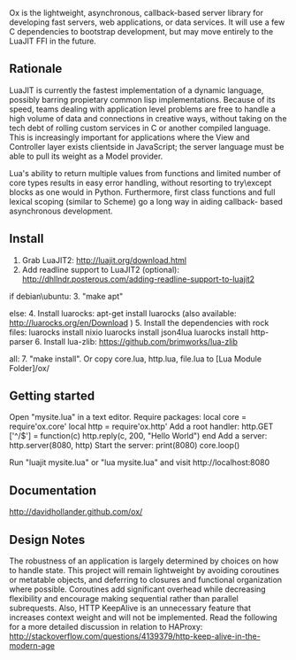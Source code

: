 Ox is the lightweight, asynchronous, callback-based server library for developing fast servers, web applications, or data services.
It will use a few C dependencies to bootstrap development, but may move entirely to the LuaJIT FFI in the future.


## Rationale

LuaJIT is currently the fastest implementation of a dynamic language, possibly barring propietary common lisp implementations. Because of its speed, teams dealing with application level problems are free to handle a high volume of data and connections in creative ways, without taking on the tech debt of rolling custom services in C or another compiled language. This is increasingly important for applications where the View and Controller layer exists clientside in JavaScript; the server language must be able to pull its weight as a Model provider.

Lua's ability to return multiple values from functions and limited number of core types results in easy error handling, without resorting to try\except blocks as one would in Python. Furthermore, first class functions and full lexical scoping (similar to Scheme) go a long way in aiding callback- based asynchronous development.

## Install

1. Grab LuaJIT2: http://luajit.org/download.html
2. Add readline support to LuaJIT2 (optional): http://dhllndr.posterous.com/adding-readline-support-to-luajit2

if debian\ubuntu:
3. "make apt"

else:
4. Install luarocks: apt-get install luarocks (also available: http://luarocks.org/en/Download )
5. Install the dependencies with rock files:
    luarocks install nixio
    luarocks install json4lua 
    luarocks install http-parser
6. Install lua-zlib: https://github.com/brimworks/lua-zlib

all:
7. "make install". Or copy core.lua, http.lua, file.lua to [Lua Module Folder]/ox/

## Getting started

Open "mysite.lua" in a text editor.
Require packages:
   local core = require'ox.core'
   local http = require'ox.http'
Add a root handler:
    http.GET ['^/$'] = function(c)
      http.reply(c, 200, "Hello World")
    end
Add a server:
    http.server(8080, http)
Start the server:
    print(8080)
    core.loop()

Run "luajit mysite.lua" or "lua mysite.lua" and visit http://localhost:8080

## Documentation

http://davidhollander.github.com/ox/

## Design Notes

The robustness of an application is largely determined by choices on how to handle state. This project will remain lightweight by avoiding coroutines or metatable objects, and deferring to closures and functional organization where possible. Coroutines add significant overhead while decreasing flexibility and encourage making sequential rather than parallel subrequests. Also, HTTP KeepAlive is an unnecessary feature that increases context weight and will not be implemented. Read the following for a more detailed discussion in relation to HAProxy: http://stackoverflow.com/questions/4139379/http-keep-alive-in-the-modern-age
